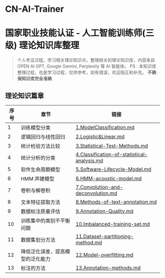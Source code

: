# CN-AI-Trainer

# 国家职业技能认证 - 人工智能训练师(三级) 理论知识库整理

> 个人考证过程，学习相关理论知识点，整理相关的理论知识库，内容来自 OPEN AI GPT, Google Gemini, Perplexity 等 AI 智能体。
> PS : 本知识库整理过程，也是学习过程，仅供参考，如有错误，欢迎指正和补充。 **不确保知识库完全准确**

## 理论知识篇章

| 序号 | 章节                             | 链接                                                                                        |
| ---- | -------------------------------- | ------------------------------------------------------------------------------------------- |
| 1    | 训练模型分类                     | [1.ModelClassification.md](01.ModelClassification.md)                                       |
| 2    | 逻辑回归与线性回归               | [2.Logistic&Linear.md](02.Logistic&Linear.md)                                               |
| 3    | 统计检验方法比较                 | [3.Statistical-Test-Methods.md](03.Statistical-Test-Methods.md)                             |
| 4    | 统计分析的分类                   | [4.Classification-of-statistical-analysis.md](04.Classification-of-statistical-analysis.md) |
| 5    | 软件生命周期模型                 | [5.Software-Lifecycle-Model.md](05.Software-Lifecycle-Model.md)                             |
| 6    | HMM 声建模型                     | [6.HMM-acoustic-model.md](06.HMM-acoustic-model.md)                                         |
| 7    | 卷积与解卷积                     | [7.Convolution-and-deconvolution.md](07.Convolution-and-deconvolution.md)                   |
| 8    | 文本特征提取方法                 | [8.Methods-of-text-annotation.md](08.Methods-of-text-annotation.md)                         |
| 9    | 数据标注质量评估                 | [9.Annotation-Quality.md](09.Annotation-Quality.md)                                         |
| 10   | 训练集中的类别不平衡问题         | [10.Imbalanced-training-set.md](10.Imbalanced-training-set.md)                              |
| 11   | 数据集划分方法                   | [11.Dataset-partitioning-method.md](11.Dataset-partitioning-method.md)                      |
| 12   | 降低泛化误差，提高模型的泛化能力 | [12.Model-overfitting.md](12.Model-overfitting.md)                                          |
| 13   | 标注的方法                       | [13.Annotation-methods.md](13.Annotation-methods.md)                                        |
